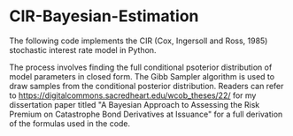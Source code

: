# CIR-Bayesian-Estimation

The following code implements the CIR (Cox, Ingersoll and Ross, 1985) stochastic interest rate model in Python.

The process involves finding the full conditional psoterior distribution of model parameters in closed form.
The Gibb Sampler algorithm is used to draw samples from the conditional posterior distribution.
Readers can refer to https://digitalcommons.sacredheart.edu/wcob_theses/22/ for my dissertation paper titled 
"A Bayesian Approach to Assessing the Risk Premium on Catastrophe Bond Derivatives at Issuance" for a full 
derivation of the formulas used in the code.
